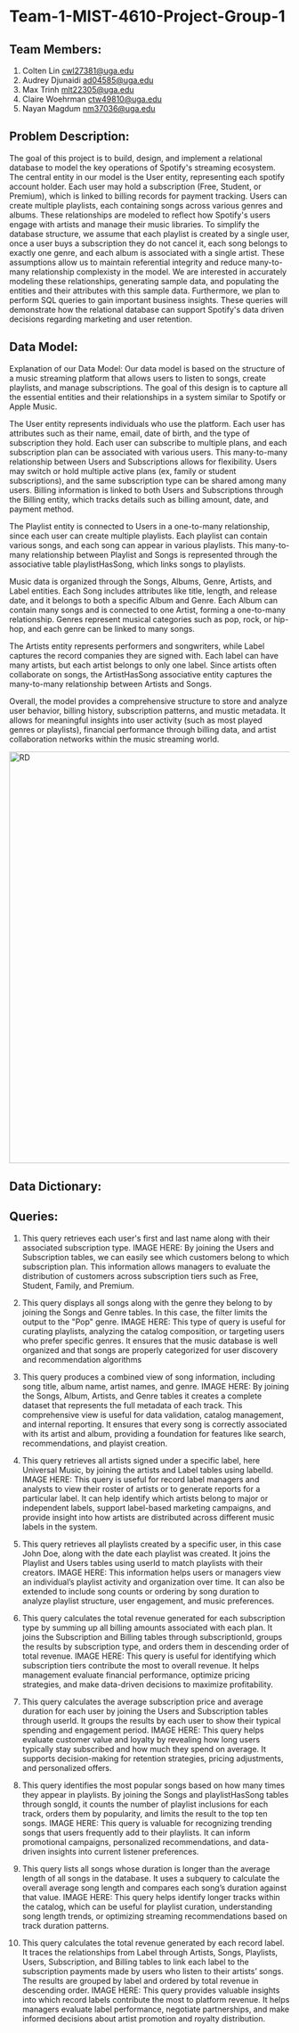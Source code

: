 # Team-1-MIST-4610-Project-Group-1

## Team Members:
1. Colten Lin cwl27381@uga.edu
2. Audrey Djunaidi ad04585@uga.edu
3. Max Trinh mlt22305@uga.edu
4. Claire Woehrman ctw49810@uga.edu
5. Nayan Magdum nm37036@uga.edu

## Problem Description:
The goal of this project is to build, design, and implement a relational database to model the key operations of Spotify's streaming ecosystem. The central entity in our model is the User entity, representing each spotify account holder. Each user may hold a subscription (Free, Student, or Premium), which is linked to billing records for payment tracking. Users can create multiple playlists, each containing songs across various genres and albums. These relationships are modeled to reflect how Spotify's users engage with artists and manage their music libraries. To simplify the database structure, we assume that each playlist is created by a single user, once a user buys a subscription they do not cancel it, each song belongs to exactly one genre, and each album is associated with a single artist. These assumptions allow us to maintain referential integrity and reduce many-to-many relationship complexisty in the model. We are interested in accurately modeling these relationships, generating sample data, and populating the entities and their attributes with this sample data. Furthermore, we plan to perform SQL queries to gain important business insights. These queries will demonstrate how the relational database can support Spotify's data driven decisions regarding marketing and user retention.


## Data Model:

Explanation of our Data Model:
Our data model is based on the structure of a music streaming platform that allows users to listen to songs, create playlists, and manage subscriptions. The goal of this design is to capture all the essential entities and their relationships in a system similar to Spotify or Apple Music.

The User entity represents individuals who use the platform. Each user has attributes such as their name, email, date of birth, and the type of subscription they hold. Each user can subscribe to multiple plans, and each subscription plan can be associated with various users. This many-to-many relationship between Users and Subscriptions allows for flexibility. Users may switch or hold multiple active plans (ex, family or student subscriptions), and the same subscription type can be shared among many users. Billing information is linked to both Users and Subscriptions through the Billing entity, which tracks details such as billing amount, date, and payment method.

The Playlist entity is connected to Users in a one-to-many relationship, since each user can create multiple playlists. Each playlist can contain various songs, and each song can appear in various playlists. This many-to-many relationship between Playlist and Songs is represented through the associative table playlistHasSong, which links songs to playlists.

Music data is organized through the Songs, Albums, Genre, Artists, and Label entities. Each Song includes attributes like title, length, and release date, and it belongs to both a specific Album and Genre. Each Album can contain many songs and is connected to one Artist, forming a one-to-many relationship. Genres represent musical categories such as pop, rock, or hip-hop, and each genre can be linked to many songs.

The Artists entity represents performers and songwriters, while Label captures the record companies they are signed with. Each label can have many artists, but each artist belongs to only one label. Since artists often collaborate on songs, the ArtistHasSong associative entity captures the many-to-many relationship between Artists and Songs.

Overall, the model provides a comprehensive structure to store and analyze user behavior, billing history, subscription patterns, and mustic metadata. It allows for meaningful insights into user activity (such as most played genres or playlists), financial performance through billing data, and artist collaboration networks within the music streaming world.

<img width="1033" height="739" alt="RD" src="https://github.com/user-attachments/assets/0a9ac47e-b413-4782-8d16-294b5b153622" />

## Data Dictionary:


## Queries:

1. This query retrieves each user's first and last name along with their associated subscription type.
IMAGE HERE:
By joining the Users and Subscription tables, we can easily see which customers belong to which subscription plan. This information allows managers to evaluate the distribution of customers across subscription tiers such as Free, Student, Family, and Premium.

2. This query displays all songs along with the genre they belong to by joining the Songs and Genre tables. In this case, the filter limits the output to the "Pop" genre.
IMAGE HERE:
This type of query is useful for curating playlists, analyzing the catalog composition, or targeting users who prefer specific genres. It ensures that the music database is well organized and that songs are properly categorized for user discovery and recommendation algorithms

3. This query produces a combined view of song information, including song title, album name, artist names, and genre.
IMAGE HERE:
By joining the Songs, Album, Artists, and Genre tables it creates a complete dataset that represents the full metadata of each track. This comprehensive view is useful for data validation, catalog management, and internal reporting. It ensures that every song is correctly associated with its artist and album, providing a foundation for features like search, recommendations, and playist creation.

4. This query retrieves all artists signed under a specific label, here Universal Music, by joining the artists and Label tables using labelId.
IMAGE HERE: This query is useful for record label managers and analysts to view their roster of artists or to generate reports for a particular label. It can help identify which artists    belong to major or independent labels, support label-based marketing campaigns, and provide insight into how artists are distributed across different music labels in the system.

5. This query retrieves all playlists created by a specific user, in this case John Doe, along with the date each playlist was created. It joins the Playlist and Users tables using userId to match playlists with their creators.
IMAGE HERE:
This information helps users or managers view an individual’s playlist activity and organization over time. It can also be extended to include song counts or ordering by song duration to analyze playlist structure, user engagement, and music preferences.

6. This query calculates the total revenue generated for each subscription type by summing up all billing amounts associated with each plan. It joins the Subscription and Billing tables through subscriptionId, groups the results by subscription type, and orders them in descending order of total revenue.
IMAGE HERE:
This query is useful for identifying which subscription tiers contribute the most to overall revenue. It helps management evaluate financial performance, optimize pricing strategies, and make data-driven decisions to maximize profitability.

7. This query calculates the average subscription price and average duration for each user by joining the Users and Subscription tables through userId. It groups the results by each user to show their typical spending and engagement period.
IMAGE HERE:
This query helps evaluate customer value and loyalty by revealing how long users typically stay subscribed and how much they spend on average. It supports decision-making for retention strategies, pricing adjustments, and personalized offers.

8. This query identifies the most popular songs based on how many times they appear in playlists. By joining the Songs and playlistHasSong tables through songId, it counts the number of playlist inclusions for each track, orders them by popularity, and limits the result to the top ten songs.
IMAGE HERE:
This query is valuable for recognizing trending songs that users frequently add to their playlists. It can inform promotional campaigns, personalized recommendations, and data-driven insights into current listener preferences.

9. This query lists all songs whose duration is longer than the average length of all songs in the database. It uses a subquery to calculate the overall average song length and compares each song’s duration against that value.
IMAGE HERE:
This query helps identify longer tracks within the catalog, which can be useful for playlist curation, understanding song length trends, or optimizing streaming recommendations based on track duration patterns.

10. This query calculates the total revenue generated by each record label. It traces the relationships from Label through Artists, Songs, Playlists, Users, Subscription, and Billing tables to link each label to the subscription payments made by users who listen to their artists’ songs. The results are grouped by label and ordered by total revenue in descending order.
IMAGE HERE:
This query provides valuable insights into which record labels contribute the most to platform revenue. It helps managers evaluate label performance, negotiate partnerships, and make informed decisions about artist promotion and royalty distribution.
